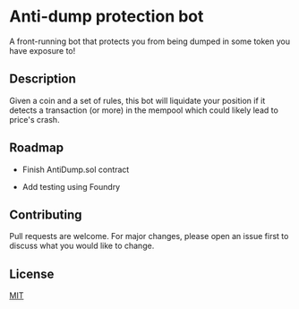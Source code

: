 
# Anti-dump protection bot

A front-running bot that protects you from being dumped in some token you have exposure to!

## Description

Given a coin and a set of rules, this bot will liquidate your position if it detects a transaction (or more) in the mempool which could likely lead to price's crash.


## Roadmap

- Finish AntiDump.sol contract

- Add testing using Foundry


## Contributing

Pull requests are welcome. For major changes, please open an issue first to discuss what you would like to change.


## License

[MIT](https://choosealicense.com/licenses/mit/)

